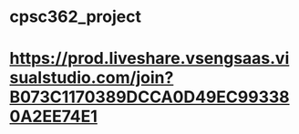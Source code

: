 # cpsc362_project

# https://prod.liveshare.vsengsaas.visualstudio.com/join?B073C1170389DCCA0D49EC993380A2EE74E1
